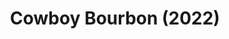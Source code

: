 ---
layout: recipe
title:  Cowboy Bourbon (2022)
category: North American
subcategory: Bourbon
aged: NAS
abv: 67.4
distillery: Garrison Brothers
distillery-location: Texas, USA
nose: leather, cinnamon, tobacco, jasmine, cacao
palate: pepper, ginger, brown sugar, molasses, carob, dates.
finish: chocolate, salted caramel, plums, cinnamon
tag:
    - bourbon
    - whiskey
---